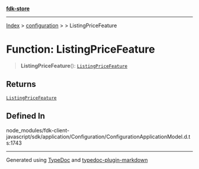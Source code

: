[**fdk-store**](../../../README.md)
***

[Index](../../../API.md) > [configuration](../../README.md) > [<internal>](../README.md) > ListingPriceFeature

# Function: ListingPriceFeature

> **ListingPriceFeature**(): [`ListingPriceFeature`](../type-aliases/type-alias.ListingPriceFeature.md)

## Returns

[`ListingPriceFeature`](../type-aliases/type-alias.ListingPriceFeature.md)

## Defined In

node\_modules/fdk-client-javascript/sdk/application/Configuration/ConfigurationApplicationModel.d.ts:1743

***
Generated using [TypeDoc](https://typedoc.org/) and [typedoc-plugin-markdown](https://www.npmjs.com/package/typedoc-plugin-markdown)
